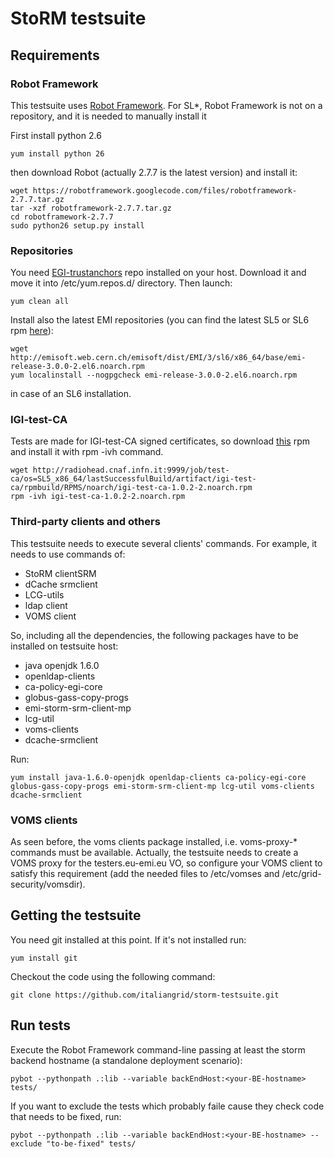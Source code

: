 # StoRM testsuite

## Requirements

### Robot Framework 

This testsuite uses [Robot Framework](https://code.google.com/p/robotframework/). For SL*, 
Robot Framework is not on a repository, and it is needed to manually install it

First install python 2.6

	yum install python 26

then download Robot (actually 2.7.7 is the latest version) and install it:

	wget https://robotframework.googlecode.com/files/robotframework-2.7.7.tar.gz
	tar -xzf robotframework-2.7.7.tar.gz
	cd robotframework-2.7.7
	sudo python26 setup.py install

### Repositories

You need [EGI-trustanchors](http://repository.egi.eu/sw/production/cas/1/current/repo-files/EGI-trustanchors.repo) repo installed on your host. Download it and move it into /etc/yum.repos.d/ directory. Then launch:

	yum clean all

Install also the latest EMI repositories (you can find the latest SL5 or SL6 rpm [here](http://www.eu-emi.eu/emi-3-montebianco)):

	wget http://emisoft.web.cern.ch/emisoft/dist/EMI/3/sl6/x86_64/base/emi-release-3.0.0-2.el6.noarch.rpm
	yum localinstall --nogpgcheck emi-release-3.0.0-2.el6.noarch.rpm

in case of an SL6 installation.

### IGI-test-CA

Tests are made for IGI-test-CA signed certificates, so download [this](http://radiohead.cnaf.infn.it:9999/job/test-ca/os=SL5_x86_64/lastSuccessfulBuild/artifact/igi-test-ca/rpmbuild/RPMS/noarch/igi-test-ca-1.0.2-2.noarch.rpm) rpm and install it with rpm -ivh command.

	wget http://radiohead.cnaf.infn.it:9999/job/test-ca/os=SL5_x86_64/lastSuccessfulBuild/artifact/igi-test-ca/rpmbuild/RPMS/noarch/igi-test-ca-1.0.2-2.noarch.rpm
	rpm -ivh igi-test-ca-1.0.2-2.noarch.rpm

### Third-party clients and others

This testsuite needs to execute several clients' commands. For example, it needs to use commands of:

* StoRM clientSRM
* dCache srmclient
* LCG-utils
* ldap client
* VOMS client

So, including all the dependencies, the following packages have to be installed on testsuite host:

* java openjdk 1.6.0
* openldap-clients
* ca-policy-egi-core
* globus-gass-copy-progs
* emi-storm-srm-client-mp
* lcg-util
* voms-clients
* dcache-srmclient

Run:

	yum install java-1.6.0-openjdk openldap-clients ca-policy-egi-core globus-gass-copy-progs emi-storm-srm-client-mp lcg-util voms-clients dcache-srmclient

### VOMS clients

As seen before, the voms clients package installed, i.e. voms-proxy-* commands must be available. Actually, the testsuite needs to create a VOMS proxy for the testers.eu-emi.eu VO, so configure your VOMS client to satisfy this requirement (add the needed files to /etc/vomses and /etc/grid-security/vomsdir).

## Getting the testsuite 

You need git installed at this point. If it's not installed run:

	yum install git

Checkout the code using the following command:

	git clone https://github.com/italiangrid/storm-testsuite.git

## Run tests

Execute the Robot Framework command-line passing at least the storm backend hostname (a standalone deployment scenario):
        
	pybot --pythonpath .:lib --variable backEndHost:<your-BE-hostname> tests/

If you want to exclude the tests which probably faile cause they check code that needs to be fixed, run:

	pybot --pythonpath .:lib --variable backEndHost:<your-BE-hostname> --exclude "to-be-fixed" tests/
	
